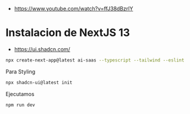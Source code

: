 * https://www.youtube.com/watch?v=ffJ38dBzrlY

# Instalacion de NextJS 13

* https://ui.shadcn.com/

```bash
npx create-next-app@latest ai-saas --typescript --tailwind --eslint
```

Para Styling

```bash
npx shadcn-ui@latest init
```

Ejecutamos

```
npm run dev
```

